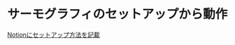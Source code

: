 # サーモグラフィのセットアップから動作

[Notionにセットアップ方法を記載](https://www.notion.so/mountain-gorilla/56a916c003e64b6eb5aec9ef081c063b)